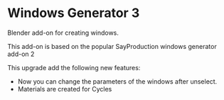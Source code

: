 Windows Generator 3
====================

Blender add-on for creating windows.

This add-on is based on the popular SayProduction windows generator add-on 2

This upgrade add the following new features:

- Now you can change the parameters of the windows after unselect.
- Materials are created for Cycles